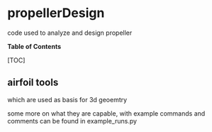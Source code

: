 

# propellerDesign
code used to analyze and design propeller


**Table of Contents**

[TOC]

## airfoil tools
which are used as basis for 3d geoemtry

some more on what they are capable, with example commands and comments can be found in example_runs.py
